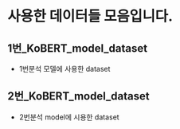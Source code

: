 # **사용한 데이터들 모음입니다.**

## 1번_KoBERT_model_dataset
 - 1번분석 모델에 사용한 dataset

## 2번_KoBERT_model_dataset
 - 2번분석 model에 시용한 dataset
